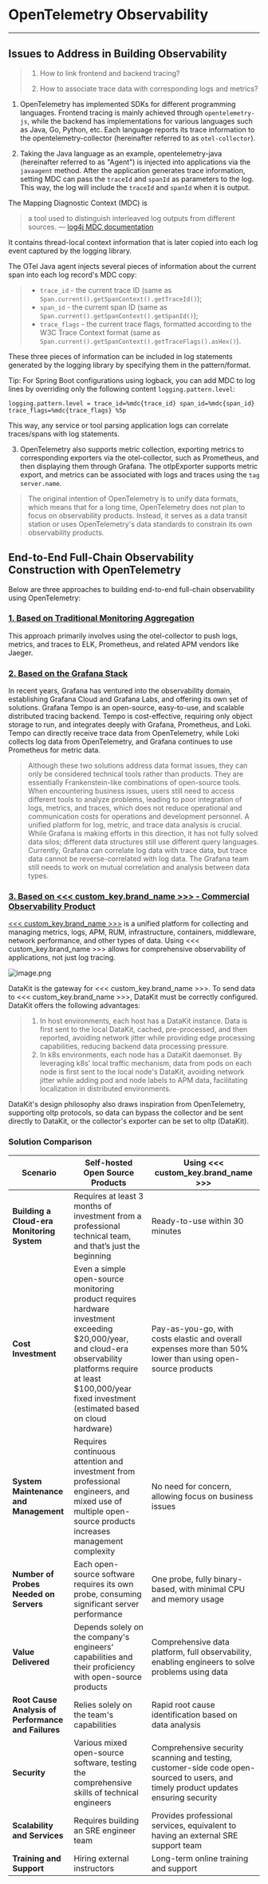 # OpenTelemetry Observability

---

## Issues to Address in Building Observability
> 1. How to link frontend and backend tracing?
>
> 2. How to associate trace data with corresponding logs and metrics?

1. OpenTelemetry has implemented SDKs for different programming languages. Frontend tracing is mainly achieved through `opentelemetry-js`, while the backend has implementations for various languages such as Java, Go, Python, etc. Each language reports its trace information to the opentelemetry-collector (hereinafter referred to as `otel-collector`).

2. Taking the Java language as an example, opentelemetry-java (hereinafter referred to as "Agent") is injected into applications via the `javaagent` method. After the application generates trace information, setting MDC can pass the `traceId` and `spanId` as parameters to the log. This way, the log will include the `traceId` and `spanId` when it is output.

The Mapping Diagnostic Context (MDC) is 
> a tool used to distinguish interleaved log outputs from different sources. — [log4j MDC documentation](http://logging.apache.org/log4j/1.2/apidocs/org/apache/log4j/MDC.html)

It contains thread-local context information that is later copied into each log event captured by the logging library.

The OTel Java agent injects several pieces of information about the current span into each log record's MDC copy:

> - `trace_id` - the current trace ID (same as `Span.current().getSpanContext().getTraceId()`);
> - `span_id` - the current span ID (same as `Span.current().getSpanContext().getSpanId()`);
> - `trace_flags` - the current trace flags, formatted according to the W3C Trace Context format (same as `Span.current().getSpanContext().getTraceFlags().asHex()`).

These three pieces of information can be included in log statements generated by the logging library by specifying them in the pattern/format.

Tip: For Spring Boot configurations using logback, you can add MDC to log lines by overriding only the following content `logging.pattern.level`:

```properties
logging.pattern.level = trace_id=%mdc{trace_id} span_id=%mdc{span_id} trace_flags=%mdc{trace_flags} %5p
```

This way, any service or tool parsing application logs can correlate traces/spans with log statements.

3. OpenTelemetry also supports metric collection, exporting metrics to corresponding exporters via the otel-collector, such as Prometheus, and then displaying them through Grafana. The otlpExporter supports metric export, and metrics can be associated with logs and traces using the `tag` `server.name`.

> The original intention of OpenTelemetry is to unify data formats, which means that for a long time, OpenTelemetry does not plan to focus on observability products. Instead, it serves as a data transit station or uses OpenTelemetry's data standards to constrain its own observability products.

## End-to-End Full-Chain Observability Construction with OpenTelemetry

Below are three approaches to building end-to-end full-chain observability using OpenTelemetry:

### [1. Based on Traditional Monitoring Aggregation](./opentelemetry-elk.md)

This approach primarily involves using the otel-collector to push logs, metrics, and traces to ELK, Prometheus, and related APM vendors like Jaeger.

### [2. Based on the Grafana Stack](./opentelemetry-grafana.md)

In recent years, Grafana has ventured into the observability domain, establishing Grafana Cloud and Grafana Labs, and offering its own set of solutions. Grafana Tempo is an open-source, easy-to-use, and scalable distributed tracing backend. Tempo is cost-effective, requiring only object storage to run, and integrates deeply with Grafana, Prometheus, and Loki. Tempo can directly receive trace data from OpenTelemetry, while Loki collects log data from OpenTelemetry, and Grafana continues to use Prometheus for metric data.

> Although these two solutions address data format issues, they can only be considered technical tools rather than products. They are essentially Frankenstein-like combinations of open-source tools. When encountering business issues, users still need to access different tools to analyze problems, leading to poor integration of logs, metrics, and traces, which does not reduce operational and communication costs for operations and development personnel. A unified platform for log, metric, and trace data analysis is crucial. While Grafana is making efforts in this direction, it has not fully solved data silos; different data structures still use different query languages. Currently, Grafana can correlate log data with trace data, but trace data cannot be reverse-correlated with log data. The Grafana team still needs to work on mutual correlation and analysis between data types.

### [3. Based on <<< custom_key.brand_name >>> - Commercial Observability Product](./opentelemetry-guance.md)

[<<< custom_key.brand_name >>>](https://www.guance.com) is a unified platform for collecting and managing metrics, logs, APM, RUM, infrastructure, containers, middleware, network performance, and other types of data. Using <<< custom_key.brand_name >>> allows for comprehensive observability of applications, not just log tracing.

![image.png](../images/opentelemetry_observable_guance.png)

DataKit is the gateway for <<< custom_key.brand_name >>>. To send data to <<< custom_key.brand_name >>>, DataKit must be correctly configured. DataKit offers the following advantages:

> 1. In host environments, each host has a DataKit instance. Data is first sent to the local DataKit, cached, pre-processed, and then reported, avoiding network jitter while providing edge processing capabilities, reducing backend data processing pressure.
> 2. In k8s environments, each node has a DataKit daemonset. By leveraging k8s' local traffic mechanism, data from pods on each node is first sent to the local node's DataKit, avoiding network jitter while adding pod and node labels to APM data, facilitating localization in distributed environments.

DataKit's design philosophy also draws inspiration from OpenTelemetry, supporting oltp protocols, so data can bypass the collector and be sent directly to DataKit, or the collector's exporter can be set to oltp (DataKit).

### Solution Comparison
| **Scenario** | **Self-hosted Open Source Products** | **Using <<< custom_key.brand_name >>>** |
| --- | --- | --- |
| **Building a Cloud-era Monitoring System** | Requires at least 3 months of investment from a professional technical team, and that’s just the beginning | Ready-to-use within 30 minutes |
| **Cost Investment** | Even a simple open-source monitoring product requires hardware investment exceeding $20,000/year, and cloud-era observability platforms require at least $100,000/year fixed investment (estimated based on cloud hardware) | Pay-as-you-go, with costs elastic and overall expenses more than 50% lower than using open-source products |
| **System Maintenance and Management** | Requires continuous attention and investment from professional engineers, and mixed use of multiple open-source products increases management complexity | No need for concern, allowing focus on business issues |
| **Number of Probes Needed on Servers** | Each open-source software requires its own probe, consuming significant server performance | One probe, fully binary-based, with minimal CPU and memory usage |
| **Value Delivered** | Depends solely on the company's engineers' capabilities and their proficiency with open-source products | Comprehensive data platform, full observability, enabling engineers to solve problems using data |
| **Root Cause Analysis of Performance and Failures** | Relies solely on the team's capabilities | Rapid root cause identification based on data analysis |
| **Security** | Various mixed open-source software, testing the comprehensive skills of technical engineers | Comprehensive security scanning and testing, customer-side code open-sourced to users, and timely product updates ensuring security |
| **Scalability and Services** | Requires building an SRE engineer team | Provides professional services, equivalent to having an external SRE support team |
| **Training and Support** | Hiring external instructors | Long-term online training and support |